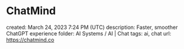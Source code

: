 # ChatMind

created: March 24, 2023 7:24 PM (UTC)
description: Faster, smoother ChatGPT experience
folder: AI Systems / AI | Chat
tags: ai, chat
url: https://chatmind.co